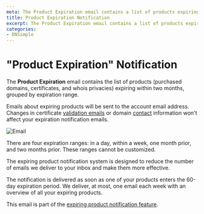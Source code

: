 ```yaml
---
meta: The Product Expiration email contains a list of products expiring within two months, grouped by expiration range.
title: Product Expiration Notification
excerpt: The Product Expiration email contains a list of products expiring within two months, grouped by expiration range.
categories:
- DNSimple
---
```


# "Product Expiration" Notification

The **Product Expiration** email contains the list of products (purchased domains, certificates, and whois privacies) expiring within two months, grouped by expiration range.

Emails about expiring products will be sent to the account email address. Changes in certificate [validation emails](/articles/ssl-certificates-email-validation/) or domain [contact](/articles/contact-management/) information won't affect your expiration notification emails.

![Email](/files/notifications-expiring.png)

There are four expiration ranges: in a day, within a week, one month prior, and two months prior. These ranges cannot be customized.

The expiring product notification system is designed to reduce the number of emails we deliver to your inbox and make them more effective.

The notification is delivered as soon as one of your products enters the 60-day expiration period. We deliver, at most, one email each week with an overview of all your expiring products.

This email is part of the [expiring product notification feature](/articles/expiring-product-email-notifications).
